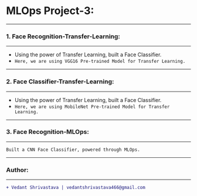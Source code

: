 # MLOps Project-3:
____________________________________________________________________________________________________________________
### 1. Face Recognition-Transfer-Learning:
____________________________________________________________________________________________________________________
- Using the power of Transfer Learning, built a Face Classifier.
- `Here, we are using VGG16 Pre-trained Model for Transfer Learning.`
____________________________________________________________________________________________________________________
### 2. Face Classifier-Transfer-Learning:
____________________________________________________________________________________________________________________
- Using the power of Transfer Learning, built a Face Classifier.
- `Here, we are using MobileNet Pre-trained Model for Transfer Learning.`
____________________________________________________________________________________________________________________
### 3. Face Recognition-MLOps:
____________________________________________________________________________________________________________________
`Built a CNN Face Classifier, powered through MLOps.`
____________________________________________________________________________________________________________________
### Author:
----------------------------------
```diff
+ Vedant Shrivastava | vedantshrivastava466@gmail.com
```
